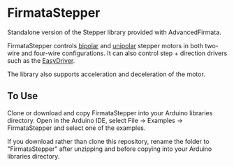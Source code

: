 FirmataStepper
==============

Standalone version of the Stepper library provided with AdvancedFirmata.

FirmataStepper controls [bipolar](http://arduino.cc/en/Reference/StepperBipolarCircuit) and [unipolar](http://arduino.cc/en/Reference/StepperUnipolarCircuit) stepper motors in both two-wire
and four-wire configurations. It can also control step + direction drivers
such as the [EasyDriver](http://www.schmalzhaus.com/EasyDriver/).

The library also supports acceleration and deceleration of the motor.

To Use
---

Clone or download and copy FirmataStepper into your Arduino libraries 
directory. Open in the Arduino IDE, select File -> Examples -> FirmataStepper
and select one of the examples.

If you download rather than clone this repository, rename the folder to 
"FirmataStepper" after unzipping and before copying into your Arduino libraries
directory.